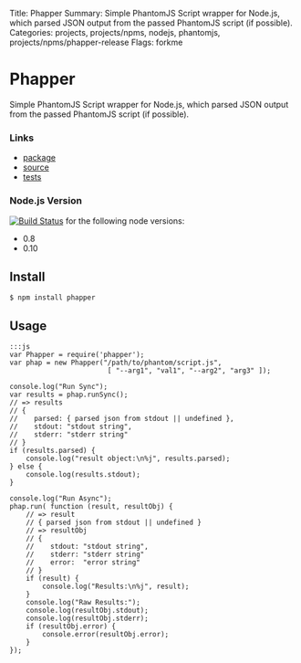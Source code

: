 Title: Phapper
Summary: Simple PhantomJS Script wrapper for Node.js, which parsed JSON output from the passed PhantomJS script (if possible).
Categories: projects, projects/npms, nodejs, phantomjs, projects/npms/phapper-release
Flags: forkme

# Phapper

Simple PhantomJS Script wrapper for Node.js, which parsed JSON output from the
passed PhantomJS script (if possible).

### Links

* [package](https://npmjs.org/package/phapper)
* [source](http://github.com/jmervine/phapper)
* [tests](https://travis-ci.org/jmervine/phapper)

### Node.js Version

[![Build Status](https://travis-ci.org/jmervine/phapper.png?branch=master)](https://travis-ci.org/jmervine/phapper) for the following node versions:

- 0.8
- 0.10


## Install

    $ npm install phapper

## Usage

    :::js
    var Phapper = require('phapper');
    var phap = new Phapper("/path/to/phantom/script.js",
                            [ "--arg1", "val1", "--arg2", "arg3" ]);

    console.log("Run Sync");
    var results = phap.runSync();
    // => results
    // {
    //    parsed: { parsed json from stdout || undefined },
    //    stdout: "stdout string",
    //    stderr: "stderr string"
    // }
    if (results.parsed) {
        console.log("result object:\n%j", results.parsed);
    } else {
        console.log(results.stdout);
    }

    console.log("Run Async");
    phap.run( function (result, resultObj) {
        // => result
        // { parsed json from stdout || undefined }
        // => resultObj
        // {
        //    stdout: "stdout string",
        //    stderr: "stderr string"
        //    error:  "error string"
        // }
        if (result) {
            console.log("Results:\n%j", result);
        }
        console.log("Raw Results:");
        console.log(resultObj.stdout);
        console.log(resultObj.stderr);
        if (resultObj.error) {
            console.error(resultObj.error);
        }
    });

